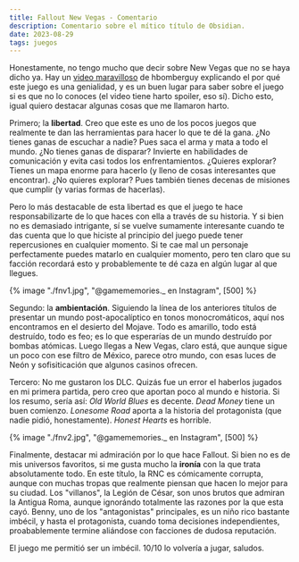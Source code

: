 ```yaml
---
title: Fallout New Vegas - Comentario
description: Comentario sobre el mítico título de Obsidian.
date: 2023-08-29
tags: juegos
---
```

Honestamente, no tengo mucho que decir sobre New Vegas que no se haya dicho ya. Hay un [video maravilloso](https://www.youtube.com/watch?v=gzF7aHxk4Y4) de hbomberguy explicando el por qué este juego es una genialidad, y es un buen lugar para saber sobre el juego si es que no lo conoces (el video tiene harto spoiler, eso sí). Dicho esto, igual quiero destacar algunas cosas que me llamaron harto.

Primero; la **libertad**. Creo que este es uno de los pocos juegos que realmente te dan las herramientas para hacer lo que te dé la gana. ¿No tienes ganas de escuchar a nadie? Pues saca el arma y mata a todo el mundo. ¿No tienes ganas de disparar? Invierte en habilidades de comunicación y evita casi todos los enfrentamientos. ¿Quieres explorar? Tienes un mapa enorme para hacerlo (y lleno de cosas interesantes que encontrar). ¿No quieres explorar? Pues también tienes decenas de misiones que cumplir (y varias formas de hacerlas).

Pero lo más destacable de esta libertad es que el juego te hace responsabilizarte de lo que haces con ella a través de su historia. Y si bien no es demasiado intrigante, sí se vuelve sumamente interesante cuando te das cuenta que lo que hiciste al principio del juego puede tener repercusiones en cualquier momento. Si te cae mal un personaje perfectamente puedes matarlo en cualquier momento, pero ten claro que su facción recordará esto y probablemente te dé caza en algún lugar al que llegues.

{% image "./fnv1.jpg", "@gamememories._ en Instagram", [500] %}

Segundo: la **ambientación**. Siguiendo la línea de los anteriores títulos de presentar un mundo post-apocalíptico en tonos monocromáticos, aquí nos encontramos en el desierto del Mojave. Todo es amarillo, todo está destruído, todo es feo; es lo que esperarías de un mundo destruído por bombas atómicas. Luego llegas a New Vegas, claro está, que aunque sigue un poco con ese filtro de México, parece otro mundo, con esas luces de Neón y sofisiticación que algunos casinos ofrecen.

Tercero: No me gustaron los DLC. Quizás fue un error el haberlos jugados en mi primera partida, pero creo que aportan poco al mundo e historia. Si los resumo, sería así: *Old World Blues* es decente. *Dead Money* tiene un buen comienzo. *Lonesome Road* aporta a la historia del protagonista (que nadie pidió, honestamente). *Honest Hearts* es horrible.

{% image "./fnv2.jpg", "@gamememories._ en Instagram", [500] %}

Finalmente, destacar mi admiración por lo que hace Fallout. Si bien no es de mis universos favoritos, si me gusta mucho la **ironía** con la que trata absolutamente todo. En este título, la RNC es cómicamente corrupta, aunque con muchas tropas que realmente piensan que hacen lo mejor para su ciudad. Los "villanos", la Legión de César, son unos brutos que admiran la Antigua Roma, aunque ignorándo totalmente las razones por la que esta cayó. Benny, uno de los "antagonistas" principales, es un niño rico bastante imbécil, y hasta el protagonista, cuando toma decisiones independientes, proabablemente termine aliándose con facciones de dudosa reputación.

El juego me permitió ser un imbécil. 10/10 lo volvería a jugar, saludos.
